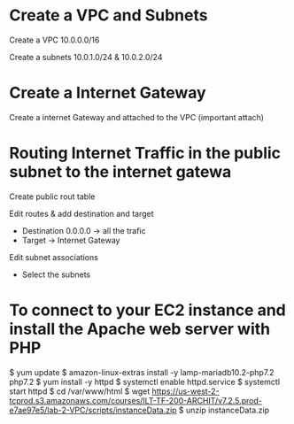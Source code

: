 # Create a VPC and Subnets

Create a VPC 10.0.0.0/16

Create a subnets 10.0.1.0/24 & 10.0.2.0/24

# Create a Internet Gateway

Create a internet Gateway and attached to the VPC (important attach)

# Routing Internet Traffic in the public subnet to the internet gatewa

Create public rout table

Edit routes & add destination and target
* Destination 0.0.0.0 -> all the trafic
* Target -> Internet Gateway

Edit subnet associations 
* Select the subnets

# To connect to your EC2 instance and install the Apache web server with PHP

$ yum update
$ amazon-linux-extras install -y lamp-mariadb10.2-php7.2 php7.2
$ yum install -y httpd
$ systemctl enable httpd.service
$ systemctl start httpd
$ cd /var/www/html
$ wget  https://us-west-2-tcprod.s3.amazonaws.com/courses/ILT-TF-200-ARCHIT/v7.2.5.prod-e7ae97e5/lab-2-VPC/scripts/instanceData.zip
$ unzip instanceData.zip

